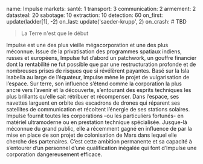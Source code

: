 name: Impulse
markets:
    santé: 1
    transport: 3
    communication: 2
    armement: 2
datasteal: 20
sabotage: 10
extraction: 10
detection: 60
on_first:
    update(ladder[1], -2)
on_last:
    update('saeder-krupp', 2)
on_crash:
    # TBD

> La Terre n'est que le début

Impulse est une des plus vieille mégacorporation et une des plus méconnue. Issue de la privatisation des programmes spatiaux indiens, russes et européens, Impulse fut d’abord un patchwork, un gouffre financier dont la rentabilité ne fut possible que par une restructuration profonde et de nombreuses prises de risques que si révélèrent payantes. Basé sur la Isla Isabella au large de l’équateur, Impulse mène le projet de vulgarisation de l’espace. Sur terre, son influence s’étend comme la corporation la plus ancré vers l’avenir et la découverte, s’entourant des esprits techniques les plus brillants qu’elle sait rétribuer et récompenser. Dans l’espace, ses navettes larguent en orbite des escadrons de drones qui réparent ses satellites de communication et récoltent l’énergie de ses stations solaires. Impulse fournit toutes les corporations –ou les particuliers fortunés- en matériel ultramoderne ou en prestation technique spécialisée. Jusque-là méconnue du grand public, elle a récemment gagné en influence de par la mise en place de son projet de colonisation de Mars dans lequel elle cherche des partenaires. C’est cette ambition permanente et sa capacité à s’entourer d’un personnel d’une qualification inégalée qui font d’Impulse une corporation dangereusement efficace.
